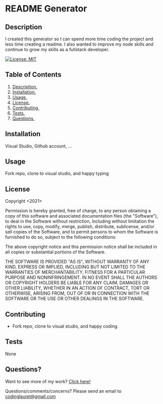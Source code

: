 # README Generator

<a name="descsection"></a>
## Description
I created this generator so I can spend more time coding the project and less time creating a readme. I also wanted to improve my node skills and continue to grow my skills as a fullstack developer.  

[![License: MIT](https://img.shields.io/badge/License-MIT-yellow.svg)](https://opensource.org/licenses/MIT)


## Table of Contents
1. [ Description. ](#descsection)
2. [ Installation. ](#installsection)
3. [ Usage. ](#usagesection)
4. [ License. ](#licensesection)
5. [ Contributing. ](#contribsection)
6. [ Tests. ](#testsection)
7. [ Questions. ](#questionssection)

<a name="installsection"></a>
## Installation
Visual Studio, Github account, ...

<a name="usagesection"></a>
## Usage
Fork repo, clone to visual studio, and happy typing

<a name="licensesection"></a>
## License
Copyright <2021>

Permission is hereby granted, free of charge, to any person obtaining a copy of this software and associated documentation files (the "Software"), to deal in the Software without restriction, including without limitation the rights to use, copy, modify, merge, publish, distribute, sublicense, and/or sell copies of the Software, and to permit persons to whom the Software is furnished to do so, subject to the following conditions:

The above copyright notice and this permission notice shall be included in all copies or substantial portions of the Software.

THE SOFTWARE IS PROVIDED "AS IS", WITHOUT WARRANTY OF ANY KIND, EXPRESS OR IMPLIED, INCLUDING BUT NOT LIMITED TO THE WARRANTIES OF MERCHANTABILITY, FITNESS FOR A PARTICULAR PURPOSE AND NONINFRINGEMENT. IN NO EVENT SHALL THE AUTHORS OR COPYRIGHT HOLDERS BE LIABLE FOR ANY CLAIM, DAMAGES OR OTHER LIABILITY, WHETHER IN AN ACTION OF CONTRACT, TORT OR OTHERWISE, ARISING FROM, OUT OF OR IN CONNECTION WITH THE SOFTWARE OR THE USE OR OTHER DEALINGS IN THE SOFTWARE.

  <a name="contribsection"></a>
## Contributing
  
  * Fork repo, clone to visual studio, and happy coding.

  <a name="testsection"></a>
## Tests
  None

  <a name="questionssection"></a>
## Questions?
  Want to see more of my work? [Click here!](https://github.com/laurelthorburn)

  Questions/comments/concerns? Please send an email to codinglaurel@gmail.com
  